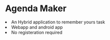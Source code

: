 # Agenda Maker 
<li> An Hybrid application to remember yours task
<li> Webapp and android app
<li> No registeration required

